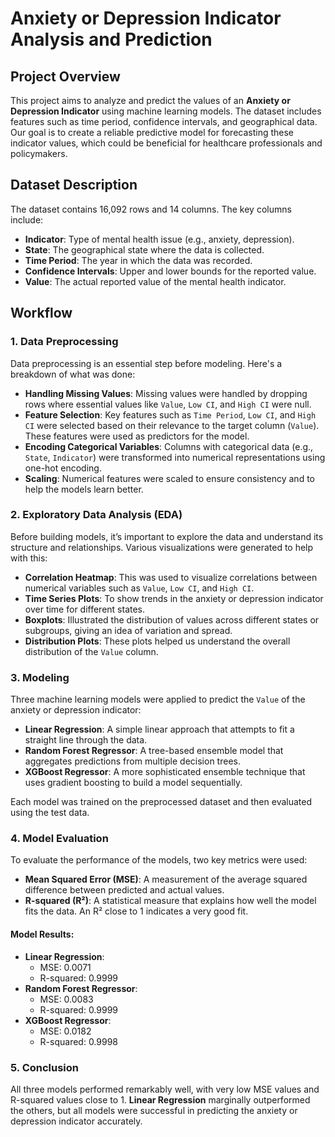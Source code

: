 # Anxiety or Depression Indicator Analysis and Prediction

## Project Overview
This project aims to analyze and predict the values of an **Anxiety or Depression Indicator** using machine learning models. The dataset includes features such as time period, confidence intervals, and geographical data. Our goal is to create a reliable predictive model for forecasting these indicator values, which could be beneficial for healthcare professionals and policymakers.

## Dataset Description
The dataset contains 16,092 rows and 14 columns. The key columns include:
- **Indicator**: Type of mental health issue (e.g., anxiety, depression).
- **State**: The geographical state where the data is collected.
- **Time Period**: The year in which the data was recorded.
- **Confidence Intervals**: Upper and lower bounds for the reported value.
- **Value**: The actual reported value of the mental health indicator.

## Workflow

### 1. Data Preprocessing
Data preprocessing is an essential step before modeling. Here's a breakdown of what was done:
- **Handling Missing Values**: Missing values were handled by dropping rows where essential values like `Value`, `Low CI`, and `High CI` were null.
- **Feature Selection**: Key features such as `Time Period`, `Low CI`, and `High CI` were selected based on their relevance to the target column (`Value`). These features were used as predictors for the model.
- **Encoding Categorical Variables**: Columns with categorical data (e.g., `State`, `Indicator`) were transformed into numerical representations using one-hot encoding.
- **Scaling**: Numerical features were scaled to ensure consistency and to help the models learn better.

### 2. Exploratory Data Analysis (EDA)
Before building models, it’s important to explore the data and understand its structure and relationships. Various visualizations were generated to help with this:
- **Correlation Heatmap**: This was used to visualize correlations between numerical variables such as `Value`, `Low CI`, and `High CI`.
- **Time Series Plots**: To show trends in the anxiety or depression indicator over time for different states.
- **Boxplots**: Illustrated the distribution of values across different states or subgroups, giving an idea of variation and spread.
- **Distribution Plots**: These plots helped us understand the overall distribution of the `Value` column.

### 3. Modeling
Three machine learning models were applied to predict the `Value` of the anxiety or depression indicator:
- **Linear Regression**: A simple linear approach that attempts to fit a straight line through the data.
- **Random Forest Regressor**: A tree-based ensemble model that aggregates predictions from multiple decision trees.
- **XGBoost Regressor**: A more sophisticated ensemble technique that uses gradient boosting to build a model sequentially.

Each model was trained on the preprocessed dataset and then evaluated using the test data.

### 4. Model Evaluation
To evaluate the performance of the models, two key metrics were used:
- **Mean Squared Error (MSE)**: A measurement of the average squared difference between predicted and actual values.
- **R-squared (R²)**: A statistical measure that explains how well the model fits the data. An R² close to 1 indicates a very good fit.

#### Model Results:
- **Linear Regression**: 
  - MSE: 0.0071
  - R-squared: 0.9999
- **Random Forest Regressor**: 
  - MSE: 0.0083
  - R-squared: 0.9999
- **XGBoost Regressor**: 
  - MSE: 0.0182
  - R-squared: 0.9998

### 5. Conclusion
All three models performed remarkably well, with very low MSE values and R-squared values close to 1. **Linear Regression** marginally outperformed the others, but all models were successful in predicting the anxiety or depression indicator accurately.



